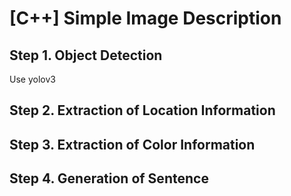 # [C++] Simple Image Description   
## Step 1. Object Detection   
Use yolov3

## Step 2. Extraction of Location Information   

## Step 3. Extraction of Color Information   

## Step 4. Generation of Sentence   
